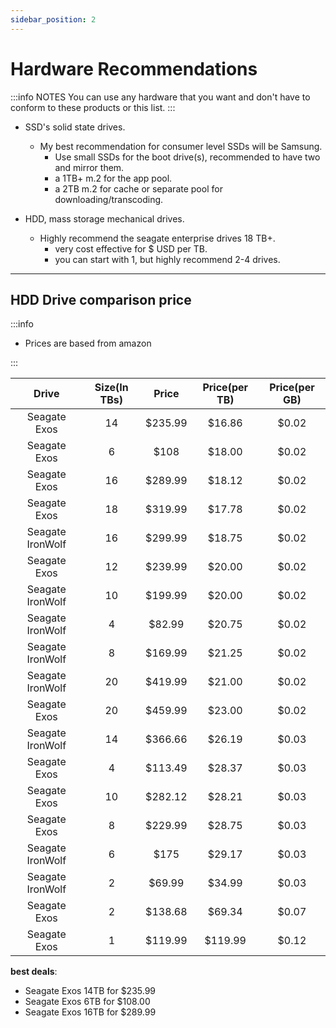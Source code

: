 ```yaml
---
sidebar_position: 2
---
```


# Hardware Recommendations

:::info NOTES
You can use any hardware that you want and don't have to conform to these products or this list.
:::

- SSD's solid state drives.
  - My best recommendation for consumer level SSDs will be Samsung.
    - Use small SSDs for the boot drive(s), recommended to have two and mirror them.
    - a 1TB+ m.2 for the app pool.
    - a 2TB m.2 for cache or separate pool for downloading/transcoding.

- HDD, mass storage mechanical drives.
  - Highly recommend the seagate enterprise drives 18 TB+.
    - very cost effective for $ USD per TB.
    - you can start with 1, but highly recommend 2-4 drives.

___

## HDD Drive comparison price

:::info
- Prices are based from amazon

:::

| Drive | Size(In TBs) | Price | Price(per TB) | Price(per GB) |
| :-------------: |:-------------: | :-------------:	| :-------------:	| :-------------:	|
| Seagate Exos | 14 |$235.99 | $16.86 | $0.02 |
| Seagate Exos | 6 |$108 | $18.00 | $0.02 |
| Seagate Exos | 16 |$289.99 | $18.12 | $0.02 |
| Seagate Exos | 18 |$319.99 | $17.78 | $0.02 |
| Seagate IronWolf | 16 |$299.99 | $18.75 | $0.02 |
| Seagate Exos | 12 |$239.99 | $20.00 | $0.02 |
| Seagate IronWolf | 10 |$199.99 | $20.00 | $0.02 |
| Seagate IronWolf | 4 |$82.99 | $20.75 | $0.02 |
| Seagate IronWolf | 8 |$169.99 | $21.25 | $0.02 |
| Seagate IronWolf | 20 |$419.99 | $21.00 | $0.02 |
| Seagate Exos | 20 |$459.99 | $23.00 | $0.02 |
| Seagate IronWolf | 14 |$366.66 | $26.19 | $0.03 |
| Seagate Exos | 4 |$113.49 | $28.37 | $0.03 |
| Seagate Exos | 10 |$282.12 | $28.21 | $0.03 |
| Seagate Exos | 8 |$229.99 | $28.75 | $0.03 |
| Seagate IronWolf | 6 |$175 | $29.17 | $0.03 |
| Seagate IronWolf | 2 |$69.99 | $34.99 | $0.03 |
| Seagate Exos | 2 |$138.68 | $69.34 | $0.07 |
| Seagate Exos | 1 |$119.99 | $119.99 | $0.12 |

**best deals**:
- Seagate Exos 14TB for $235.99
- Seagate Exos 6TB for $108.00
- Seagate Exos 16TB for $289.99